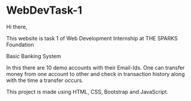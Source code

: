 # WebDevTask-1
Hi there,

This website is task 1 of Web Development Internship at THE SPARKS Foundation

Basic Banking System

In this there are 10 demo accounts with their Email-Ids.
One can transfer money from one account to other and check in transaction history along with the time a transfer occurs.

This project is made using
HTML, CSS, Bootstrap and JavaScript.
